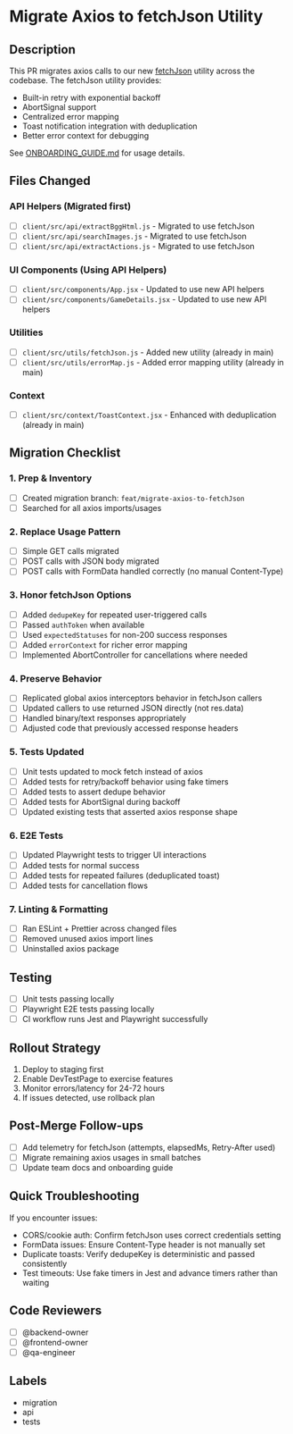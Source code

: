 # Migrate Axios to fetchJson Utility

## Description
This PR migrates axios calls to our new [fetchJson](../blob/main/client/src/utils/fetchJson.js) utility across the codebase. The fetchJson utility provides:
- Built-in retry with exponential backoff
- AbortSignal support
- Centralized error mapping
- Toast notification integration with deduplication
- Better error context for debugging

See [ONBOARDING_GUIDE.md](../blob/main/artifacts/ONBOARDING_GUIDE.md) for usage details.

## Files Changed

### API Helpers (Migrated first)
- [ ] `client/src/api/extractBggHtml.js` - Migrated to use fetchJson
- [ ] `client/src/api/searchImages.js` - Migrated to use fetchJson
- [ ] `client/src/api/extractActions.js` - Migrated to use fetchJson

### UI Components (Using API Helpers)
- [ ] `client/src/components/App.jsx` - Updated to use new API helpers
- [ ] `client/src/components/GameDetails.jsx` - Updated to use new API helpers

### Utilities
- [ ] `client/src/utils/fetchJson.js` - Added new utility (already in main)
- [ ] `client/src/utils/errorMap.js` - Added error mapping utility (already in main)

### Context
- [ ] `client/src/context/ToastContext.jsx` - Enhanced with deduplication (already in main)

## Migration Checklist

### 1. Prep & Inventory
- [ ] Created migration branch: `feat/migrate-axios-to-fetchJson`
- [ ] Searched for all axios imports/usages

### 2. Replace Usage Pattern
- [ ] Simple GET calls migrated
- [ ] POST calls with JSON body migrated
- [ ] POST calls with FormData handled correctly (no manual Content-Type)

### 3. Honor fetchJson Options
- [ ] Added `dedupeKey` for repeated user-triggered calls
- [ ] Passed `authToken` when available
- [ ] Used `expectedStatuses` for non-200 success responses
- [ ] Added `errorContext` for richer error mapping
- [ ] Implemented AbortController for cancellations where needed

### 4. Preserve Behavior
- [ ] Replicated global axios interceptors behavior in fetchJson callers
- [ ] Updated callers to use returned JSON directly (not res.data)
- [ ] Handled binary/text responses appropriately
- [ ] Adjusted code that previously accessed response headers

### 5. Tests Updated
- [ ] Unit tests updated to mock fetch instead of axios
- [ ] Added tests for retry/backoff behavior using fake timers
- [ ] Added tests to assert dedupe behavior
- [ ] Added tests for AbortSignal during backoff
- [ ] Updated existing tests that asserted axios response shape

### 6. E2E Tests
- [ ] Updated Playwright tests to trigger UI interactions
- [ ] Added tests for normal success
- [ ] Added tests for repeated failures (deduplicated toast)
- [ ] Added tests for cancellation flows

### 7. Linting & Formatting
- [ ] Ran ESLint + Prettier across changed files
- [ ] Removed unused axios import lines
- [ ] Uninstalled axios package

## Testing
- [ ] Unit tests passing locally
- [ ] Playwright E2E tests passing locally
- [ ] CI workflow runs Jest and Playwright successfully

## Rollout Strategy
1. Deploy to staging first
2. Enable DevTestPage to exercise features
3. Monitor errors/latency for 24-72 hours
4. If issues detected, use rollback plan

## Post-Merge Follow-ups
- [ ] Add telemetry for fetchJson (attempts, elapsedMs, Retry-After used)
- [ ] Migrate remaining axios usages in small batches
- [ ] Update team docs and onboarding guide

## Quick Troubleshooting
If you encounter issues:
- CORS/cookie auth: Confirm fetchJson uses correct credentials setting
- FormData issues: Ensure Content-Type header is not manually set
- Duplicate toasts: Verify dedupeKey is deterministic and passed consistently
- Test timeouts: Use fake timers in Jest and advance timers rather than waiting

## Code Reviewers
- [ ] @backend-owner
- [ ] @frontend-owner
- [ ] @qa-engineer

## Labels
- migration
- api
- tests